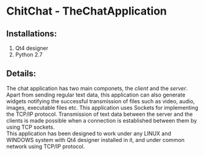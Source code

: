 # ChitChat - TheChatApplication

## Installations:
1. Qt4 designer
2. Python 2.7

## Details:
The chat application has two main componets, the *client* and the *server*. <br/>
Apart from sending regular text data, this application can also generate widgets notifying the successful transmission of 
files such as video, audio, images, executable files etc. This application uses Sockets for implementing the TCP/IP protocol.
Transmission of text data between the server and the clients is made possible when a connection is established between them 
by using TCP sockets. <br/>
This application has been designed to work under any LINUX and WINDOWS system with Qt4 designer installed in it, 
and under common network using TCP/IP protocol.
